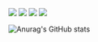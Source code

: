 <img src="https://img.shields.io/badge/Python-3776AB?Style=flat-squares&logo=Python&logoColor=white"> <img src="https://img.shields.io/badge/c-A8B9CC?Style=flat-squares&logo=c&logoColor=white"> <img src="https://img.shields.io/badge/Java-007396?Style=flat-squares&logo=Java&logoColor=white"> <img src="https://img.shields.io/badge/JavaScript-F7DF1E?Style=flat-squares&logo=JavaScript&logoColor=white">

![Anurag's GitHub stats](https://github-readme-stats.vercel.app/api?username=SonSBiN&show_icons=true&theme=radical)

